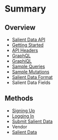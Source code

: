 # Summary

## Overview

* [Salient Data API](README.md)
* [Getting Started](getting-started.md)
* [API Headers](api-headers.md)
* [GraphQL](graphql.md)
* [GraphiQL](graphiql.md)
* [Sample Queries](sample-queries.md)
* [Sample Mutations](sample-mutations.md)
* [Salient Data Format](salient-data-format.md)
* Salient Data Fields

## Methods

* [Signing Up](signing-up.md)
* [Logging In](loggin-in.md)
* [Submit Salient Data](submit-salient-data.md)
* Vendor
* [Salient Data](salient-data.md)



